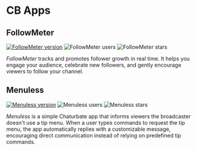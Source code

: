 # CB Apps

## FollowMeter

[![FollowMeter version][followmeter-version-badge]][followmeter-app-link] ![FollowMeter users][followmeter-users-badge] ![FollowMeter stars][followmeter-stars-badge]

_FollowMeter_ tracks and promotes follower growth in real time. It helps you engage your audience, celebrate new followers, and gently encourage viewers to follow your channel.

[followmeter-version-badge]: https://img.shields.io/badge/dynamic/json?url=https%3A%2F%2Fdirectory-live.cb.dev%2Fapi%2Fapp%2F4fc060e7-0000-0000-0000-000000000000&query=latest.version&style=flat&label=version&color=brightgreen
[followmeter-users-badge]: https://img.shields.io/badge/dynamic/json?url=https%3A%2F%2Fdirectory-live.cb.dev%2Fapi%2Fapp%2F4fc060e7-0000-0000-0000-000000000000&query=currentUsers&style=flat&label=users&color=blue
[followmeter-stars-badge]: https://img.shields.io/badge/dynamic/json?url=https%3A%2F%2Fdirectory-live.cb.dev%2Fapi%2Fapp%2F4fc060e7-0000-0000-0000-000000000000%2Freviews&query=app.ratingAvg&suffix=%2F5&style=flat&label=stars&color=yellow
[followmeter-app-link]: https://chaturbate.com/v2apps/apps/4fc060e7-followmeter

## Menuless

[![Menuless version][menuless-version-badge]][menuless-app-link] ![Menuless users][menuless-users-badge] ![Menuless stars][menuless-stars-badge]

_Menuless_ is a simple Chaturbate app that informs viewers the broadcaster doesn't use a tip menu. When a user types commands to request the tip menu, the app automatically replies with a customizable message, encouraging direct communication instead of relying on predefined tip commands.

[menuless-version-badge]: https://img.shields.io/badge/dynamic/json?url=https%3A%2F%2Fdirectory-live.cb.dev%2Fapi%2Fapp%2F3341b550-0000-0000-0000-000000000000&query=latest.version&style=flat&label=version&color=brightgreen
[menuless-users-badge]: https://img.shields.io/badge/dynamic/json?url=https%3A%2F%2Fdirectory-live.cb.dev%2Fapi%2Fapp%2F3341b550-0000-0000-0000-000000000000&query=currentUsers&style=flat&label=users&color=blue
[menuless-stars-badge]: https://img.shields.io/badge/dynamic/json?url=https%3A%2F%2Fdirectory-live.cb.dev%2Fapi%2Fapp%2F3341b550-0000-0000-0000-000000000000%2Freviews&query=app.ratingAvg&suffix=%2F5&style=flat&label=stars&color=yellow
[menuless-app-link]: https://chaturbate.com/v2apps/apps/3341b550-menuless
